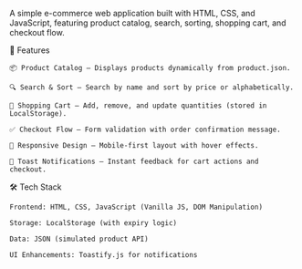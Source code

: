 A simple e-commerce web application built with HTML, CSS, and JavaScript, featuring product catalog, search, sorting, shopping cart, and checkout flow.

🚀 Features

    📦 Product Catalog – Displays products dynamically from product.json.

    🔍 Search & Sort – Search by name and sort by price or alphabetically.

    🛒 Shopping Cart – Add, remove, and update quantities (stored in LocalStorage).

    ✅ Checkout Flow – Form validation with order confirmation message.

    📱 Responsive Design – Mobile-first layout with hover effects.

    🔔 Toast Notifications – Instant feedback for cart actions and checkout.

🛠️ Tech Stack

    Frontend: HTML, CSS, JavaScript (Vanilla JS, DOM Manipulation)

    Storage: LocalStorage (with expiry logic)

    Data: JSON (simulated product API)

    UI Enhancements: Toastify.js for notifications
